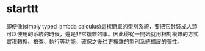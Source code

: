 # starttt

即便像(simply typed lambda calculus)這樣簡單的型別系統，要把它封裝成人類可以使用的系統的時候，還是非常複雜的事。因此得從一開始就用相對複雜的方式實現轉換、檢查、執行等功能，確保之後往更複雜的型別系統擴展的彈性。
